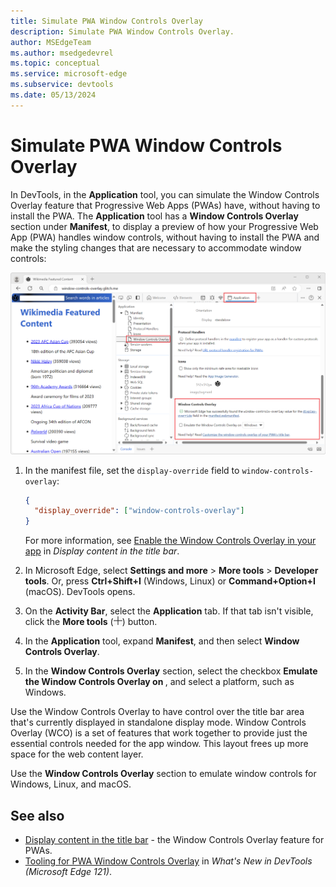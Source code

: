 ```yaml
---
title: Simulate PWA Window Controls Overlay
description: Simulate PWA Window Controls Overlay.
author: MSEdgeTeam
ms.author: msedgedevrel
ms.topic: conceptual
ms.service: microsoft-edge
ms.subservice: devtools
ms.date: 05/13/2024
---
```

# Simulate PWA Window Controls Overlay

In DevTools, in the **Application** tool, you can simulate the Window Controls Overlay feature that Progressive Web Apps (PWAs) have, without having to install the PWA.  The **Application** tool has a **Window Controls Overlay** section under **Manifest**, to display a preview of how your Progressive Web App (PWA) handles window controls, without having to install the PWA and make the styling changes that are necessary to accommodate window controls:

![The 'Window Overlay Controls' section in the Application tool](./simulate-window-controls-overlay-images/pwa-window-controls.png)

1. In the manifest file, set the `display-override` field to `window-controls-overlay`:

   ```json
   {
     "display_override": ["window-controls-overlay"]
   }
   ```

   For more information, see [Enable the Window Controls Overlay in your app](../../progressive-web-apps-chromium/how-to/window-controls-overlay.md#enable-the-window-controls-overlay-in-your-app) in _Display content in the title bar_.

1. In Microsoft Edge, select **Settings and more** > **More tools** > **Developer tools**.  Or, press **Ctrl+Shift+I** (Windows, Linux) or **Command+Option+I** (macOS).  DevTools opens.

1. On the **Activity Bar**, select  the **Application** tab.  If that tab isn't visible, click the **More tools** (![More tools icon](./simulate-window-controls-overlay-images/more-tools-icon.png)) button.

1. In the **Application** tool, expand **Manifest**, and then select **Window Controls Overlay**.

1. In the **Window Controls Overlay** section, select the checkbox **Emulate the Window Controls Overlay on <platform>**, and select a platform, such as Windows.

<!-- todo: then what? 
1. 
-->

Use the Window Controls Overlay to have control over the title bar area that's currently displayed in standalone display mode.  Window Controls Overlay (WCO) is a set of features that work together to provide just the essential controls needed for the app window.  This layout frees up more space for the web content layer.
<!-- from https://learn.microsoft.com/en-us/microsoft-edge/progressive-web-apps-chromium/whats-new/pwa#window-controls-overlay-origin-trials -->

Use the **Window Controls Overlay** section to emulate window controls for Windows, Linux, and macOS.


<!-- ====================================================================== -->
## See also

* [Display content in the title bar](../../progressive-web-apps-chromium/how-to/window-controls-overlay.md) - the Window Controls Overlay feature for PWAs.
* [Tooling for PWA Window Controls Overlay](../whats-new/2024/01/devtools-121.md#tooling-for-pwa-window-controls-overlay) in _What's New in DevTools (Microsoft Edge 121)_.
